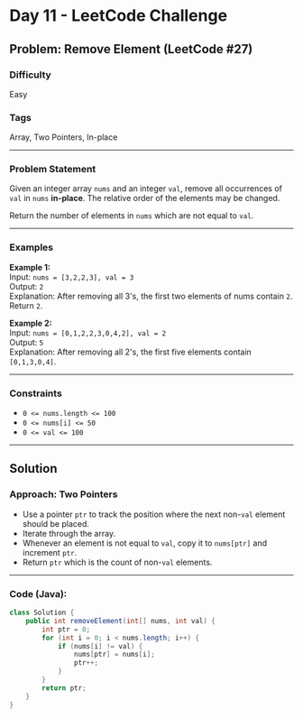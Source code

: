 # Day 11 - LeetCode Challenge

## Problem: Remove Element (LeetCode #27)

### Difficulty
Easy

### Tags
Array, Two Pointers, In-place

---

### Problem Statement

Given an integer array `nums` and an integer `val`, remove all occurrences of `val` in `nums` **in-place**. The relative order of the elements may be changed.

Return the number of elements in `nums` which are not equal to `val`.

---

### Examples

**Example 1:**  
Input: `nums = [3,2,2,3], val = 3`  
Output: `2`  
Explanation: After removing all 3's, the first two elements of nums contain `2`. Return `2`.

**Example 2:**  
Input: `nums = [0,1,2,2,3,0,4,2], val = 2`  
Output: `5`  
Explanation: After removing all 2's, the first five elements contain `[0,1,3,0,4]`.

---

### Constraints

- `0 <= nums.length <= 100`
- `0 <= nums[i] <= 50`
- `0 <= val <= 100`

---

## Solution

### Approach: Two Pointers

- Use a pointer `ptr` to track the position where the next non-`val` element should be placed.
- Iterate through the array.
- Whenever an element is not equal to `val`, copy it to `nums[ptr]` and increment `ptr`.
- Return `ptr` which is the count of non-`val` elements.

---

### Code (Java):

```java
class Solution {
    public int removeElement(int[] nums, int val) {
        int ptr = 0;
        for (int i = 0; i < nums.length; i++) {
            if (nums[i] != val) {
                nums[ptr] = nums[i];
                ptr++;
            }
        }
        return ptr;
    }
}
